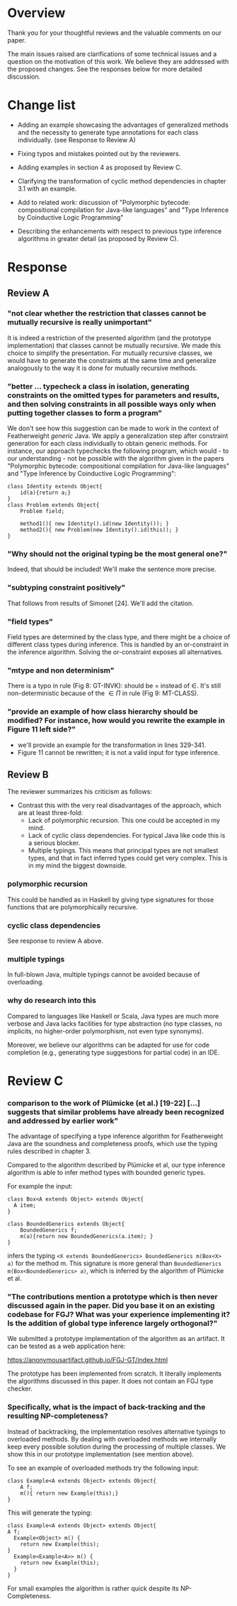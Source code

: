 
# Overview

Thank you for your thoughtful reviews and the valuable comments on our paper.

The main issues raised are clarifications of some technical issues and
a question on the motivation of this work. We believe they are
addressed with the proposed changes. See the responses below
for more detailed discussion.

# Change list


- Adding an example showcasing the advantages of generalized methods and the necessity to generate type annotations for each class individually. (see Response to Review A)

- Fixing typos and mistakes pointed out by the reviewers.

- Adding examples in section 4 as proposed by Review C.

- Clarifying the transformation of cyclic method dependencies in
  chapter 3.1 with an example.
  
- Add to related work: discussion of  "Polymorphic bytecode: compositional compilation for Java-like languages" and "Type Inference by Coinductive Logic Programming"

- Describing the enhancements with respect to previous type inference algorithms in greater detail (as proposed by Review C).

# Response
## Review A

### "not clear whether the restriction that classes cannot be mutually recursive is really unimportant"

It is indeed a restriction of the presented algorithm (and the
prototype implementation) that classes
cannot be mutually recursive. We made this choice to simplify the
presentation. For mutually recursive classes, we would have to
generate the constraints at the same time and generalize analogously
to the way it is done for mutually recursive methods.

###  "better ... typecheck a class in isolation, generating constraints on the omitted types for parameters and results, and then solving constraints in all possible ways only when putting together classes to form a program"

We don't see how this suggestion can be made to work in the context of
Featherweight *generic* Java. We apply a generalization step after
constraint generation for each class individually to obtain generic methods.
For instance, our approach typechecks the following program, which
would - to our understanding - not be possible with the algorithm
given in the papers "Polymorphic bytecode: compositional compilation
for Java-like languages" and "Type Inference by Coinductive Logic
Programming":

```
class Identity extends Object{
    id(a){return a;}
}
class Problem extends Object{
    Problem field;

    method1(){ new Identity().id(new Identity()); }
    method2(){ new Problem(new Identity().id(this)); }
}
```

### "Why should not the original typing be the most general one?"

Indeed, that should be included! We'll make the sentence more precise. 

### "subtyping constraint positively"

That follows from results of Simonet [24]. We'll add the citation.

### "field types"

Field types are determined by the class type, and there might be a
choice of different class types during inference. This is handled by
an or-constraint in the inference algorithm. Solving the or-constraint
exposes all alternatives. 

### "mtype and non determinism"

There is a typo in rule (Fig 8: GT-INVK): should be = instead of $\in$. 
It's still non-deterministic because of the $\in\Pi$ in rule (Fig 9: MT-CLASS).

### "provide an example of how class hierarchy should be modified? For instance, how would you rewrite the example in Figure 11 left side?"

- we'll provide an example for the transformation in lines 329-341.
- Figure 11 cannot be rewritten; it is not a valid input for type
  inference.


## Review B

The reviewer summarizes his criticism as follows:

* Contrast this with the very real disadvantages of the approach, which are at least three-fold:
  * Lack of polymorphic recursion. This one could be accepted in my mind.
  * Lack of cyclic class dependencies. For typical Java like code this is a serious blocker.
  * Multiple typings. This means that principal types are not smallest types, and that in fact inferred types could get very complex. This is in my mind the biggest downside.

### polymorphic recursion

This could be handled as in Haskell by giving type signatures for
those functions that are polymorphically recursive.

### cyclic class dependencies

See response to review A above.

### multiple typings

In full-blown Java, multiple typings cannot be avoided because of
overloading. 

### why do research into this

Compared to languages like Haskell or Scala, Java types are much more
verbose and Java lacks facilities for type abstraction (no type
classes, no implicits, no higher-order polymorphism, not even type
synonyms).

Moreover, we believe our algorithms can be adapted for use for code completion (e.g.,
generating type suggestions for partial code) in an IDE. 

# Review C

### comparison to the work of Plümicke (et al.) [19-22] [...] suggests that similar problems have already been recognized and addressed by earlier work"

The advantage of specifying a type inference algorithm for
Featherweight Java are the soundness and completeness proofs, which
use the typing rules described in chapter 3. 

Compared  to the algorithm described by Plümicke et al,
our type inference algorithm is able to infer method types with bounded generic types.

For example the input:

```
class Box<A extends Object> extends Object{
  A item;
}

class BoundedGenerics extends Object{
    BoundedGenerics f;
    m(a){return new BoundedGenerics(a.item); }
}
```

infers the typing `<X extends BoundedGenerics> BoundedGenerics m(Box<X> a)`
for the method m.
This signature is  more general  than `BoundedGenerics
m(Box<BoundedGenerics> a)`, which is inferred by the algorithm of Plümicke et al.

### "The contributions mention a prototype which is then never discussed again in the paper. Did you base it on an existing codebase for FGJ? What was your experience implementing it? Is the addition of global type inference largely orthogonal?"

We submitted a prototype implementation of the algorithm as an artifact.
It can be tested as a web application here:

https://anonymousartifact.github.io/FGJ-GT/index.html

The prototype has been implemented from scratch. 
It literally implements the algorithms discussed in this paper.
It does not contain an FGJ type checker.

### Specifically, what is the impact of back-tracking and the resulting NP-completeness?

Instead of backtracking, the implementation resolves alternative
typings to overloaded methods.
By dealing with overloaded methods we internally keep every possible
solution during the processing of multiple classes. 
We show this in our prototype implementation (see mention above).

To see an example of overloaded methods try the following input:

```
class Example<A extends Object> extends Object{
    A f;
    m(){ return new Example(this);}
}
```

This will generate the typing:
    
```
class Example<A extends Object> extends Object{
A f;
  Example<Object> m() {
    return new Example(this);
}
  Example<Example<A>> m() {
    return new Example(this);
  }
}
```


For small examples the algorithm is rather quick despite its NP-Completeness.
